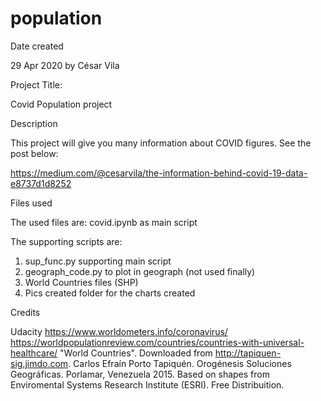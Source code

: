 # population
Date created

29 Apr 2020 by César Vila

Project Title:

Covid Population project

Description

This project will give you many information about COVID figures.
See the post below:

https://medium.com/@cesarvila/the-information-behind-covid-19-data-e8737d1d8252

Files used

The used files are: covid.ipynb as main script

The supporting scripts are: 

1. sup_func.py supporting main script
2. geograph_code.py to plot in geograph (not used finally)
3. World Countries files (SHP) 
4. Pics created folder for the charts created

Credits

Udacity
https://www.worldometers.info/coronavirus/
https://worldpopulationreview.com/countries/countries-with-universal-healthcare/
"World Countries". Downloaded from http://tapiquen-sig.jimdo.com. 
Carlos Efraín Porto Tapiquén. Orogénesis Soluciones Geográficas. Porlamar, Venezuela 2015.
Based on shapes from Enviromental Systems Research Institute (ESRI). Free Distribuition.


